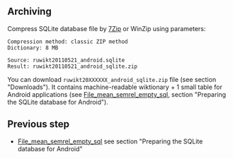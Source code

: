 ## Archiving ##

Compress SQLite database file by [7Zip](http://en.wikipedia.org/wiki/7Zip) or WinZip using parameters:
```
Compression method: classic ZIP method
Dictionary: 8 MB
```

```
Source: ruwikt20110521_android.sqlite
Result: ruwikt20110521_android_sqlite.zip
```

You can download `ruwikt20XXXXXX_android_sqlite.zip` file (see section "Downloads"). It contains machine-readable wiktionary + 1 small table for Android applications (see [File\_mean\_semrel\_empty\_sql](File_mean_semrel_empty_sql.md), section "Preparing the SQLite database for Android").

## Previous step ##
  * [File\_mean\_semrel\_empty\_sql](File_mean_semrel_empty_sql.md) see section "Preparing the SQLite database for Android"